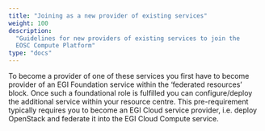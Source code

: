```yaml
---
title: "Joining as a new provider of existing services"
weight: 100
description:
  "Guidelines for new providers of existing services to join the
  EOSC Compute Platform"
type: "docs"
---
```


To become a provider of one of these services you first have to become provider
of an EGI Foundation service within the ‘federated resources’ block. Once such
a foundational role is fulfilled you can configure/deploy the additional service
within your resource centre. This pre-requirement typically requires you to
become an EGI Cloud service provider, i.e. deploy OpenStack and federate it into
the EGI Cloud Compute service.
